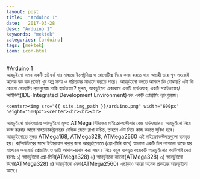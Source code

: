 ```yaml
---
layout: post
title:  "Arduino 1"
date:   2017-03-28
desc: "Arduino 1"
keywords: "mektek"
categories: [arduino]
tags: [mektek]
icon: icon-html
---
```



 #Arduino 1 <br>
 আরডুইনো এমন একটি প্লাটফর্ম যার মাধ্যমে ইলেক্ট্রনিক্স ও রোবোটিক্স নিয়ে কাজ করতে যারা আগ্রহী তারা খুব সহজেই অনেক বড় বড় প্রজেক্ট খুব অল্প সময় ও পরিশ্রমের মাধ্যমে করতে পারে। আরডুইনো বলতে আসলে কি বোঝায়? এটা কি কোনো প্রোগ্রামিং ল্যাংগুয়েজ নাকি হার্ডওয়ার? মূলত, আরডুইনো একাধারে একটি হার্ডওয়ার, একটি সফটওয়্যার/আইডিই(IDE-Integrated Development Environment)এবং একটি প্রোগ্রামিং ল্যাংগুয়েজ।


   <!-- ![edit]({{ site.img_path }}/3steps/edit.gif) -->
	<center><img src="{{ site.img_path }}/arduino.png" width="600px" height="500px"><center><br><br><br>



আরডুইনো হার্ডওয়্যারঃ
আরডুইনো মূলত ATMega সিরিজের মাইক্রোকন্টোলার বেজ হার্ডওয়্যার। আরডুইনো নিয়ে কাজ করবার আগে মাইক্রোকন্ট্রলারের বেসিক জেনে রাখা উচিত, তাহলে এটা নিয়ে কাজ করতে সুবিধা হবে। আরডুইনোতে মূলত ATMega168, ATMega328, ATMega2560 এই মাইক্রোকন্টলারগুলো ব্যবহৃত হয়। কম্পিউটারের সাথে ইন্টারফেস করার জন্য আরডুইনোতে (প্রো-মিনি বাদে) আলাদা একটি চিপ লাগানো থাকে যার মাধ্যেমে অনবোর্ড প্রোগ্রামিং ও ডাটা আদান-প্রদান করা সম্ভব। নিচে বহুল ব্যবহৃত কয়েকটি আরডুইনোর ক্যাটাগরি দেয়া হলোঃ
১) আরডুইনো প্রো-মিনি(ATMega328)
২) আরডুইনো ন্যানো(ATMega328)
৩) আরডুইনো উনো(ATMega328)
৪) আরডুইনো মেগা(ATMega2560)
এছাড়াও আরো অনেক প্রকারের আরডুইনো আছে।
